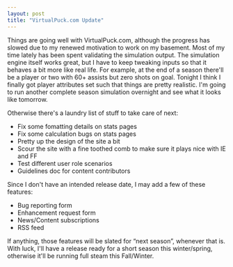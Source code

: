 ```yaml
---
layout: post
title: "VirtualPuck.com Update"
---
```


<p>Things are going well with VirtualPuck.com, although the progress has slowed due to my renewed motivation to work on my basement.  Most of my time lately has been spent validating the simulation output.  The simulation engine itself works great, but I have to keep tweaking inputs so that it behaves a bit more like real life.  For example, at the end of a season there'll be a player or two with 60+ assists but zero shots on goal.  Tonight I think I finally got player attributes set such that things are pretty realistic.  I'm going to run another complete season simulation overnight and see what it looks like tomorrow.</p>
<p>Otherwise there's a laundry list of stuff to take care of next:</p>

<ul> 
<li>Fix some fomatting details on stats pages</li> 
<li>Fix some calculation bugs on stats pages</li>  
	<li>Pretty up the design of the site a bit</li>  
	<li>Scour the site with a fine toothed comb to make sure it plays nice with IE and FF</li>  
	<li>Test different user role scenarios</li>  
	<li>Guidelines doc for content contributors</li></ul> 
<p>Since I don't have an intended release date, I may add a few of these features:</p>
<ul> 
<li>Bug reporting form</li> 
<li>Enhancement request form</li> 
<li>News/Content subscriptions</li>  
<li>RSS feed</li></ul> 
<p>If anything, those features will be slated for &#8220;next season&#8221;, whenever that is.  With luck, I'll have a release ready for a short season this winter/spring, otherwise it'll be running full steam this Fall/Winter.</p>
 
